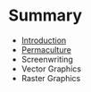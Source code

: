 # Summary

* [Introduction](README.md)
* [Permaculture](permaculture.md)
* Screenwriting
* Vector Graphics
* Raster Graphics

